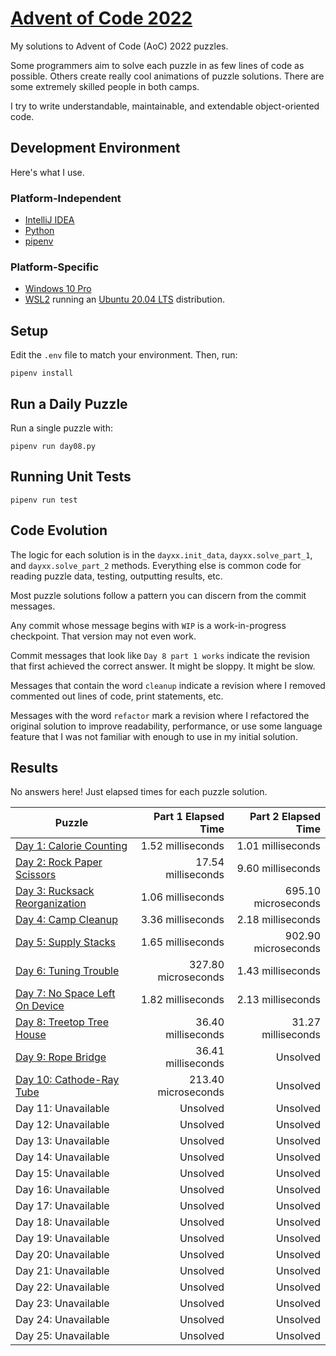 # [Advent of Code 2022](https://adventofcode.com/2022)

My solutions to Advent of Code (AoC) 2022 puzzles.

Some programmers aim to solve each puzzle in as few lines of code as possible.
Others create really cool animations of puzzle solutions. There are some
extremely skilled people in both camps.

I try to write understandable, maintainable, and extendable object-oriented
code.

## Development Environment

Here's what I use.

### Platform-Independent

* [IntelliJ IDEA](https://www.jetbrains.com/idea/)
* [Python](https://www.python.org/)
* [pipenv](https://pipenv.pypa.io/en/latest/)

### Platform-Specific

* [Windows 10 Pro](https://www.microsoft.com/en-us/software-download/windows10)
* [WSL2](https://learn.microsoft.com/en-us/windows/wsl/install) running
  an [Ubuntu 20.04 LTS](https://ubuntu.com/) distribution.

## Setup
Edit the `.env` file to match your environment. Then, run:

    pipenv install

## Run a Daily Puzzle

Run a single puzzle with:

    pipenv run day08.py

## Running Unit Tests

    pipenv run test

## Code Evolution

The logic for each solution is in the `dayxx.init_data`, `dayxx.solve_part_1`,
and `dayxx.solve_part_2` methods. Everything else is common code for reading
puzzle data, testing, outputting results, etc.

Most puzzle solutions follow a pattern you can discern from the commit
messages.

Any commit whose message begins with `WIP` is a work-in-progress checkpoint.
That version may not even work.

Commit messages that look like `Day 8 part 1 works` indicate the revision
that first achieved the correct answer. It might be sloppy. It might be slow.

Messages that contain the word `cleanup` indicate a revision where I removed
commented out lines of code, print statements, etc.

Messages with the word `refactor` mark a revision where I refactored the
original solution to improve readability, performance, or use some language
feature that I was not familiar with enough to use in my initial solution. 

## Results

No answers here! Just elapsed times for each puzzle solution.

|Puzzle|Part 1 Elapsed Time|Part 2 Elapsed Time|
|---|--:|--:|
|[Day 1: Calorie Counting](https://adventofcode.com/2022/1)|1.52 milliseconds|1.01 milliseconds|
|[Day 2: Rock Paper Scissors](https://adventofcode.com/2022/2)|17.54 milliseconds|9.60 milliseconds|
|[Day 3: Rucksack Reorganization](https://adventofcode.com/2022/3)|1.06 milliseconds|695.10 microseconds|
|[Day 4: Camp Cleanup](https://adventofcode.com/2022/4)|3.36 milliseconds|2.18 milliseconds|
|[Day 5: Supply Stacks](https://adventofcode.com/2022/5)|1.65 milliseconds|902.90 microseconds|
|[Day 6: Tuning Trouble](https://adventofcode.com/2022/6)|327.80 microseconds|1.43 milliseconds|
|[Day 7: No Space Left On Device](https://adventofcode.com/2022/7)|1.82 milliseconds|2.13 milliseconds|
|[Day 8: Treetop Tree House](https://adventofcode.com/2022/8)|36.40 milliseconds|31.27 milliseconds|
|[Day 9: Rope Bridge](https://adventofcode.com/2022/9)|36.41 milliseconds|Unsolved|
|[Day 10: Cathode-Ray Tube](https://adventofcode.com/2022/10)|213.40 microseconds|Unsolved|
|Day 11: Unavailable|Unsolved|Unsolved|
|Day 12: Unavailable|Unsolved|Unsolved|
|Day 13: Unavailable|Unsolved|Unsolved|
|Day 14: Unavailable|Unsolved|Unsolved|
|Day 15: Unavailable|Unsolved|Unsolved|
|Day 16: Unavailable|Unsolved|Unsolved|
|Day 17: Unavailable|Unsolved|Unsolved|
|Day 18: Unavailable|Unsolved|Unsolved|
|Day 19: Unavailable|Unsolved|Unsolved|
|Day 20: Unavailable|Unsolved|Unsolved|
|Day 21: Unavailable|Unsolved|Unsolved|
|Day 22: Unavailable|Unsolved|Unsolved|
|Day 23: Unavailable|Unsolved|Unsolved|
|Day 24: Unavailable|Unsolved|Unsolved|
|Day 25: Unavailable|Unsolved|Unsolved|
